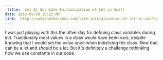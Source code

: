 ```yaml
---
 title:  Let It Go: Late Initialization of Let in Swift
date: 2015-08-09 10:23 AM
link:  http://natashatherobot.com/late-initialization-of-let-in-swift/
---
```


I was just playing with this the other day for defining class variables during init. Traditionally most values in a class would have been vars, despite knowing that I would set the value once when initializing the class. Now that can be a let and *should* be a let. But it's definitely a challenge rethinking how we use constants in our code.

